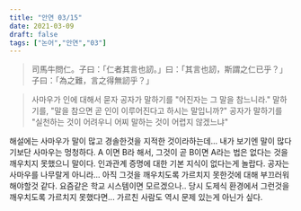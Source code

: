 ```yaml
---
title: "안연 03/15"
date: 2021-03-09
draft: false
tags: ["논어","안연","03"]
---
```


> 司馬牛問仁。子曰：「仁者其言也訒。」曰：「其言也訒，斯謂之仁已乎？」子曰：「為之難，言之得無訒乎？」

> 사마우가 인에 대해서 묻자 공자가 말하기를 "어진자는 그 말을 참느니라." 말하기를, "말을 참으면 곧 인이 이루어진다고 하시는 말입니까?" 공자가 말하기를 "실천하는 것이 어려우니 어찌 말하는 것이 어렵지 않겠느냐"

해설에는 사마우가 말이 많고 경솔한것을 지적한 것이라하는데... 내가 보기엔 말이 많다기보단 사마우는 멍청하다. A 이면 B라 해서, 그것이 곧 B이면 A라는 법은 없다는 것을 깨우치지 못했으니 말이다. 인과관계 증명에 대한 기본 지식이 없다는게 놀랍다. 공자는 사마우를 나무랄게 아니라... 아직 그것을 깨우치도록 가르치지 못한것에 대해 부끄러워 해야할것 같다. 요즘같은 학교 시스템이면 모르겠으나.. 당시 도제식 환경에서 그런것을 깨우치도록 가르치지 못했다면... 가르친 사람도 역시 문제 있는게 아닌가 싶다.
